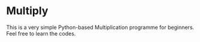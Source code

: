 # Multiply
This is a very simple Python-based Multiplication programme for beginners. 
Feel free to learn the codes.
